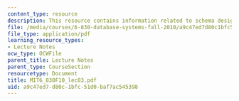 ```yaml
---
content_type: resource
description: This resource contains information related to schema design.
file: /media/courses/6-830-database-systems-fall-2010/a9c47ed7d80c1bfc51d0baf7ac545398_MIT6_830F10_lec03.pdf
file_type: application/pdf
learning_resource_types:
- Lecture Notes
ocw_type: OCWFile
parent_title: Lecture Notes
parent_type: CourseSection
resourcetype: Document
title: MIT6_830F10_lec03.pdf
uid: a9c47ed7-d80c-1bfc-51d0-baf7ac545398
---
```

